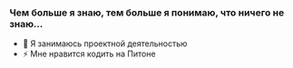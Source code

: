 ### Чем больше я знаю, тем больше я понимаю, что ничего не знаю...

- 🔭 Я занимаюсь проектной деятельностью
- ⚡ Мне нравится кодить на Питоне


